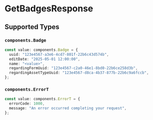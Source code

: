 # GetBadgesResponse


## Supported Types

### `components.Badge`

```typescript
const value: components.Badge = {
  uuid: "123e4567-a3e6-4cd7-801f-22b6c43d574b",
  editDate: "2025-05-01 12:00:00",
  name: "<value>",
  regardingFormUuid: "123e4567-c2a0-46e1-8bd0-22b6ce258d3b",
  regardingAssetTypeUuid: "123e4567-d8ca-4b37-877b-22b6c9a6fccb",
};
```

### `components.ErrorT`

```typescript
const value: components.ErrorT = {
  errorCode: 1000,
  message: "An error occurred completing your request",
};
```

